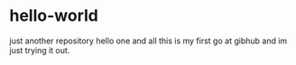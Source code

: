 # hello-world
just another repository 
hello one and all this is my first go at gibhub and im just trying it out. 
